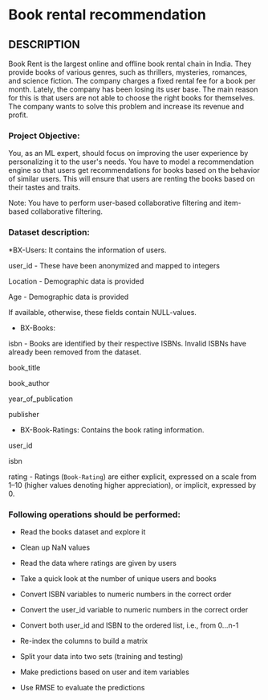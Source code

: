 # Book rental recommendation
## DESCRIPTION

Book Rent is the largest online and offline book rental chain in India. They provide books of various genres, such as thrillers, mysteries, romances, and science fiction. The company charges a fixed rental fee for a book per month. Lately, the company has been losing its user base. The main reason for this is that users are not able to choose the right books for themselves. The company wants to solve this problem and increase its revenue and profit. 

### Project Objective:

You, as an ML expert, should focus on improving the user experience by personalizing it to the user's needs. You have to model a recommendation engine so that users get recommendations for books based on the behavior of similar users. This will ensure that users are renting the books based on their tastes and traits.

Note: You have to perform user-based collaborative filtering and item-based collaborative filtering.

### Dataset description:

*BX-Users: It contains the information of users.

 user_id - These have been anonymized and mapped to integers

 Location - Demographic data is provided

 Age - Demographic data is provided

 If available, otherwise, these fields contain NULL-values.

 * BX-Books: 

 isbn - Books are identified by their respective ISBNs. Invalid ISBNs have already been removed from the dataset.

 book_title

 book_author

 year_of_publication

 publisher

* BX-Book-Ratings: Contains the book rating information. 

 user_id

 isbn

 rating - Ratings (`Book-Rating`) are either explicit, expressed on a scale from 1–10 (higher values denoting higher appreciation), or implicit, expressed by 0.

 ### Following operations should be performed:

* Read the books dataset and explore it

* Clean up NaN values

* Read the data where ratings are given by users

* Take a quick look at the number of unique users and books

* Convert ISBN variables to numeric numbers in the correct order

* Convert the user_id variable to numeric numbers in the correct order

* Convert both user_id and ISBN to the ordered list, i.e., from 0...n-1

* Re-index the columns to build a matrix

* Split your data into two sets (training and testing)

* Make predictions based on user and item variables

* Use RMSE to evaluate the predictions
